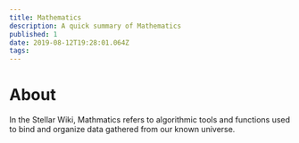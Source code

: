 ```yaml
---
title: Mathematics
description: A quick summary of Mathematics
published: 1
date: 2019-08-12T19:28:01.064Z
tags: 
---
```


# About
In the Stellar Wiki, Mathmatics refers to algorithmic tools and functions used to bind and organize data gathered from our known universe.